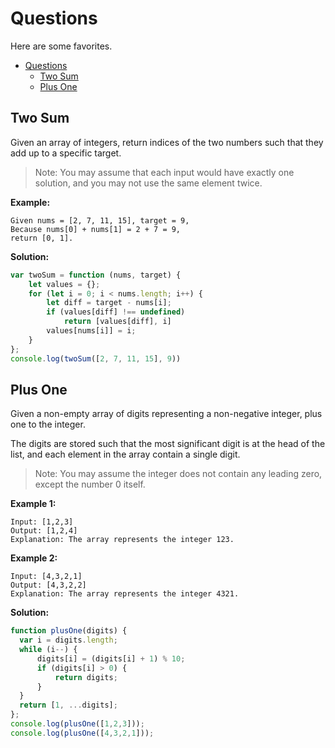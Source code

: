 # Questions
Here are some favorites.

<!-- TOC -->

- [Questions](#questions)
  - [Two Sum](#two-sum)
  - [Plus One](#plus-one)

<!-- /TOC -->

## Two Sum

Given an array of integers, return indices of the two numbers such that they add up to a specific target.

> Note: You may assume that each input would have exactly one solution, and you may not use the same element twice.

**Example:**

```
Given nums = [2, 7, 11, 15], target = 9,
Because nums[0] + nums[1] = 2 + 7 = 9,
return [0, 1].
```

**Solution:**

<!-- js-console -->
```js
var twoSum = function (nums, target) {
    let values = {};
    for (let i = 0; i < nums.length; i++) {
        let diff = target - nums[i];
        if (values[diff] !== undefined) 
            return [values[diff], i]
        values[nums[i]] = i;
    }
};
console.log(twoSum([2, 7, 11, 15], 9))
```



## Plus One
Given a non-empty array of digits representing a non-negative integer, plus one to the integer.

The digits are stored such that the most significant digit is at the head of the list, and each element in the array contain a single digit.

> Note: You may assume the integer does not contain any leading zero, except the number 0 itself.

**Example 1:**

```
Input: [1,2,3]
Output: [1,2,4]
Explanation: The array represents the integer 123.
```

**Example 2:**

```
Input: [4,3,2,1]
Output: [4,3,2,2]
Explanation: The array represents the integer 4321.
```

**Solution:**

<!-- js-console -->
```js
function plusOne(digits) {
  var i = digits.length;
  while (i--) {
      digits[i] = (digits[i] + 1) % 10;
      if (digits[i] > 0) {
          return digits;
      }
  }
  return [1, ...digits];
};
console.log(plusOne([1,2,3]));
console.log(plusOne([4,3,2,1]));
```